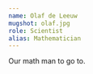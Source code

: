 ```yaml
---
name: Olaf de Leeuw
mugshot: olaf.jpg
role: Scientist
alias: Mathematician
---
```

Our math man to go to.
